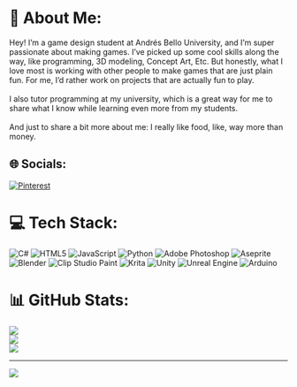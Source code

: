 # 💫 About Me:
Hey! I’m a game design student at Andrés Bello University, and I’m super passionate about making games. I’ve picked up some cool skills along the way, like programming, 3D modeling, Concept Art, Etc. But honestly, what I love most is working with other people to make games that are just plain fun. For me, I’d rather work on projects that are actually fun to play.<br><br>I also tutor programming at my university, which is a great way for me to share what I know while learning even more from my students.<br><br>And just to share a bit more about me: I really like food, like, way more than money.


## 🌐 Socials:
[![Pinterest](https://img.shields.io/badge/Pinterest-%23E60023.svg?logo=Pinterest&logoColor=white)](https://pinterest.com/A74x_na) 

# 💻 Tech Stack:
![C#](https://img.shields.io/badge/c%23-%23239120.svg?style=for-the-badge&logo=csharp&logoColor=white) ![HTML5](https://img.shields.io/badge/html5-%23E34F26.svg?style=for-the-badge&logo=html5&logoColor=white) ![JavaScript](https://img.shields.io/badge/javascript-%23323330.svg?style=for-the-badge&logo=javascript&logoColor=%23F7DF1E) ![Python](https://img.shields.io/badge/python-3670A0?style=for-the-badge&logo=python&logoColor=ffdd54) ![Adobe Photoshop](https://img.shields.io/badge/adobe%20photoshop-%2331A8FF.svg?style=for-the-badge&logo=adobe%20photoshop&logoColor=white) ![Aseprite](https://img.shields.io/badge/Aseprite-FFFFFF?style=for-the-badge&logo=Aseprite&logoColor=#7D929E) ![Blender](https://img.shields.io/badge/blender-%23F5792A.svg?style=for-the-badge&logo=blender&logoColor=white) ![Clip Studio Paint](https://img.shields.io/badge/ClipStudioPaint-%23CFD3D3.svg?style=for-the-badge&logo=ClipStudioPaint&logoColor=white) ![Krita](https://img.shields.io/badge/Krita-203759?style=for-the-badge&logo=krita&logoColor=EEF37B) ![Unity](https://img.shields.io/badge/unity-%23000000.svg?style=for-the-badge&logo=unity&logoColor=white) ![Unreal Engine](https://img.shields.io/badge/unrealengine-%23313131.svg?style=for-the-badge&logo=unrealengine&logoColor=white) ![Arduino](https://img.shields.io/badge/-Arduino-00979D?style=for-the-badge&logo=Arduino&logoColor=white)
# 📊 GitHub Stats:
![](https://github-readme-stats.vercel.app/api?username=PUNKKY&theme=dark&hide_border=true&include_all_commits=true&count_private=true)<br/>
![](https://github-readme-streak-stats.herokuapp.com/?user=PUNKKY&theme=dark&hide_border=true)<br/>
![](https://github-readme-stats.vercel.app/api/top-langs/?username=PUNKKY&theme=dark&hide_border=true&include_all_commits=true&count_private=true&layout=compact)

---
[![](https://visitcount.itsvg.in/api?id=PUNKKY&icon=0&color=10)](https://visitcount.itsvg.in)

